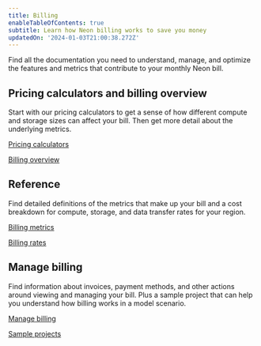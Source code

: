 ```yaml
---
title: Billing
enableTableOfContents: true
subtitle: Learn how Neon billing works to save you money
updatedOn: '2024-01-03T21:00:38.272Z'
---
```


<NewPricing/>

Find all the documentation you need to understand, manage, and optimize the features and metrics that contribute to your monthly Neon bill.

## Pricing calculators and billing overview

Start with our pricing calculators to get a sense of how different compute and storage sizes can affect your bill. Then get more detail about the underlying metrics.

<DetailIconCards>

<a href="/docs/introduction/billing-calculators" description="Our pricing calculator and cost estimator tools help you estimate your next Neon bill" icon="transactions">Pricing calculators</a>

<a href="/docs/introduction/billing-overview" description="Quick introduction to how billing works in Neon" icon="chart-bar">Billing overview</a>

</DetailIconCards>

## Reference

Find detailed definitions of the metrics that make up your bill and a cost breakdown for compute, storage, and data transfer rates for your region.

<DetailIconCards>

<a href="/docs/introduction/billing" description="Find detailed descriptions of the metrics that make up your bill" icon="trend-up">Billing metrics</a>

<a href="/docs/introduction/billing-rates" description="Reference table of billing rates per region" icon="hourglass">Billing rates</a>

</DetailIconCards>

## Manage billing

Find information about invoices, payment methods, and other actions around viewing and managing your bill. Plus a sample project that can help you understand how billing works in a model scenario.

<DetailIconCards>

<a href="/docs/introduction/manage-billing" description="Manage your monthly bill" icon="setup">Manage billing</a>

<a href="/docs/introduction/billing-sample" description="See how billing breaks down for a sample project" icon="chart-bar">Sample projects</a>

</DetailIconCards>
